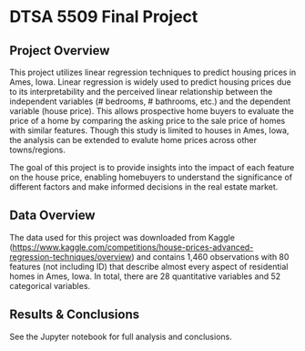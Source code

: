 # DTSA 5509 Final Project

## Project Overview
This project utilizes linear regression techniques to predict housing prices in Ames, Iowa. Linear regression is widely used to predict housing prices due to its interpretability and the perceived linear relationship between the independent variables (# bedrooms, # bathrooms, etc.) and the dependent variable (house price). This allows prospective home buyers to evaluate the price of a home by comparing the asking price to the sale price of homes with similar features. Though this study is limited to houses in Ames, Iowa, the analysis can be extended to evalute home prices across other towns/regions.

The goal of this project is to provide insights into the impact of each feature on the house price, enabling homebuyers to understand the significance of different factors and make informed decisions in the real estate market.

## Data Overview
The data used for this project was downloaded from Kaggle (https://www.kaggle.com/competitions/house-prices-advanced-regression-techniques/overview) and contains 1,460 observations with 80 features (not including ID) that describe almost every aspect of residential homes in Ames, Iowa. In total, there are 28 quantitative variables and 52 categorical variables.

## Results & Conclusions
See the Jupyter notebook for full analysis and conclusions.
